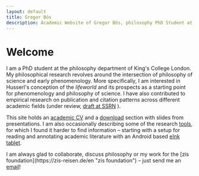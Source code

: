 ```yaml
---
layout: default
title: Gregor Bös
description: Academic Website of Gregor Bös, philosophy PhD Student at King's College London, working on phenomenology and philosophy of science.
---
```

# Welcome

I am a PhD student at the philosophy department of King's College London. My philosophical research revolves around the intersection of philosophy of science and early phenomenology. More specifically, I am interested in Husserl's conception of the *lifeworld* and its prospects as a starting point for phenomenology and philosophy of science. I have also contributed to empirical research on publication and citation patterns across different academic fields (under review, [draft at SSRN](https://papers.ssrn.com/sol3/papers.cfm?abstract_id=3083692) ).

This site holds an [academic CV](./cv/) and a [download](./dl/) section with slides from presentations. I am also occasionally describing some of the research [tools](./tools/), for which I found it harder to find information &ndash; starting with a setup for reading and annotating academic literature with an Android based [eInk tablet](./tools/ereader "Like paper but digital - an eInk solution for focused reading and writing").

<p> I am always glad to collaborate, discuss philosophy or my work for the [zis foundation](https://zis-reisen.de/en "zis foundation") &ndash; just send me an <a href="mailto:mail@gregorboes.com">email</a>!

